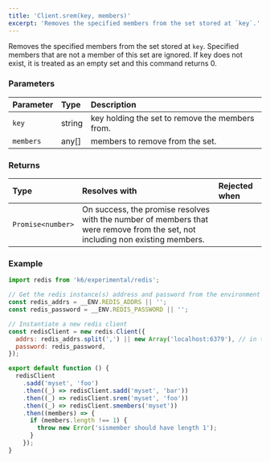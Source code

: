```yaml
---
title: 'Client.srem(key, members)'
excerpt: 'Removes the specified members from the set stored at `key`.'
---
```


Removes the specified members from the set stored at `key`. Specified members that are not a member of this set are ignored. If key does not exist, it is treated as an empty set and this command returns 0.

### Parameters

| Parameter | Type   | Description                                     |
| :-------- | :----- | :---------------------------------------------- |
| `key`     | string | key holding the set to remove the members from. |
| `members` | any[]  | members to remove from the set.                 |


### Returns

| Type              | Resolves with                                                                                                                             | Rejected when |
| :---------------- | :------------------------------------------------------------------------------------------------------------------------------------- | :------- |
| `Promise<number>` | On success, the promise resolves with the number of members that were remove from the set, not including non existing members. |          |

### Example

<CodeGroup labels={[]}>

```javascript
import redis from 'k6/experimental/redis';

// Get the redis instance(s) address and password from the environment
const redis_addrs = __ENV.REDIS_ADDRS || '';
const redis_password = __ENV.REDIS_PASSWORD || '';

// Instantiate a new redis client
const redisClient = new redis.Client({
  addrs: redis_addrs.split(',') || new Array('localhost:6379'), // in the form of 'host:port', separated by commas
  password: redis_password,
});

export default function () {
  redisClient
    .sadd('myset', 'foo')
    .then((_) => redisClient.sadd('myset', 'bar'))
    .then((_) => redisClient.srem('myset', 'foo'))
    .then((_) => redisClient.smembers('myset'))
    .then((members) => {
      if (members.length !== 1) {
        throw new Error('sismember should have length 1');
      }
    });
}
```

</CodeGroup>